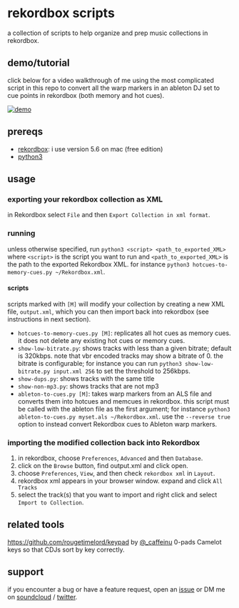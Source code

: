# rekordbox scripts

a collection of scripts to help organize and prep music collections in
rekordbox.

## demo/tutorial

click below for a video walkthrough of me using the most complicated script in this repo to convert all the warp markers in an ableton DJ set to cue points in rekordbox (both memory and hot cues).

[![demo](https://img.youtube.com/vi/pKQNfJXWcD0/0.jpg)](https://www.youtube.com/watch?v=pKQNfJXWcD0)

## prereqs

* [rekordbox](https://rekordbox.com/en/): i use version 5.6 on mac (free edition)
* [python3](https://www.python.org/downloads/)

## usage

### exporting your rekordbox collection as XML

in Rekordbox select `File` and then `Export Collection in xml format`.

### running

unless otherwise specified, run `python3 <script> <path_to_exported_XML>` where `<script>` is the script you
want to run and `<path_to_exported_XML>` is the path to the exported Rekordbox
XML. for instance `python3 hotcues-to-memory-cues.py ~/Rekordbox.xml`.

#### scripts

scripts marked with `[M]` will modify your collection by creating a new XML
file, `output.xml`, which you can then import back into rekordbox (see
instructions in next section).

* `hotcues-to-memory-cues.py [M]`: replicates all hot cues as memory cues. it
  does not delete any existing hot cues or memory cues.
* `show-low-bitrate.py`: shows tracks with less than a given bitrate; default
  is 320kbps. note that vbr encoded tracks may show a bitrate of 0.
  the bitrate is configurable;
  for instance you can run `python3 show-low-bitrate.py input.xml 256` to set
  the threshold to 256kbps.
* `show-dups.py`: shows tracks with the same title
* `show-non-mp3.py`: shows tracks that are not mp3
* `ableton-to-cues.py [M]`: takes warp markers from an ALS file and converts them
  into hotcues and memcues in rekordbox. this script must be called with the
  ableton file as the first argument; for instance `python3 ableton-to-cues.py
  myset.als ~/Rekordbox.xml`. use the `--reverse true` option to instead
  convert Rekordbox cues to Ableton warp markers.

### importing the modified collection back into Rekordbox

1. in rekordbox, choose `Preferences`, `Advanced` and then `Database`.
2. click on the `Browse` button, find output.xml and click open.
3. choose `Preferences`, `View`, and then check `rekordbox xml` in `Layout`.
4. rekordbox xml appears in your browser window. expand and click `All Tracks`
5. select the track(s) that you want to import and right click and select `Import to Collection`.

## related tools

https://github.com/rougetimelord/keypad by
[@\_caffeinu](https://twitter.com/_caffeinu) 0-pads Camelot keys so that CDJs
sort by key correctly.

## support

if you encounter a bug or have a feature request, open an
[issue](https://github.com/diracdeltas/rekordbox-scripts/issues) or DM me on
[soundcloud](https://soundcloud.com/azuki)
/ [twitter](https://twitter.com/bcrypt).
